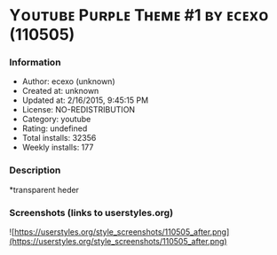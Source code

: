 # Yᴏᴜᴛᴜʙᴇ Pᴜʀᴘʟᴇ Tʜᴇᴍᴇ #1 ʙʏ ᴇᴄᴇxᴏ (110505)

### Information
- Author: ecexo (unknown)
- Created at: unknown
- Updated at: 2/16/2015, 9:45:15 PM
- License: NO-REDISTRIBUTION
- Category: youtube
- Rating: undefined
- Total installs: 32356
- Weekly installs: 177


### Description
*transparent heder


### Screenshots (links to userstyles.org)
![https://userstyles.org/style_screenshots/110505_after.png](https://userstyles.org/style_screenshots/110505_after.png)


